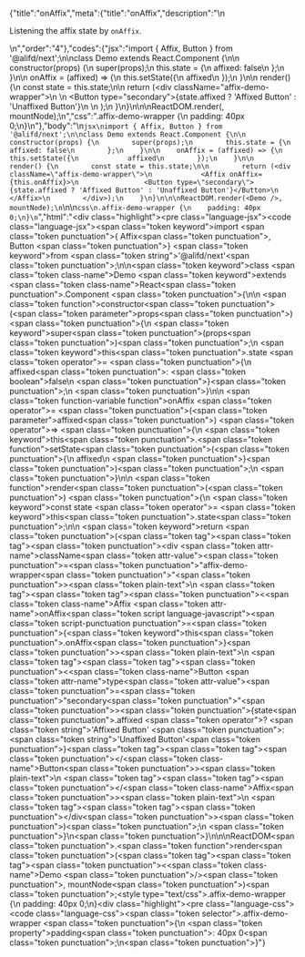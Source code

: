 {"title":"onAffix","meta":{"title":"onAffix","description":"\n<p>Listening the affix state by <code>onAffix</code>.</p>\n","order":"4"},"codes":{"jsx":"import { Affix, Button } from '@alifd/next';\n\nclass Demo extends React.Component {\n\n    constructor(props) {\n        super(props);\n        this.state = {\n            affixed: false\n        };\n    }\n\n    onAffix = (affixed) => {\n        this.setState({\n            affixed\n        });\n    }\n\n    render() {\n        const state = this.state;\n\n        return (<div className=\"affix-demo-wrapper\">\n            <Affix onAffix={this.onAffix}>\n                <Button type=\"secondary\">{state.affixed ? 'Affixed Button' : 'Unaffixed Button'}</Button>\n            </Affix>\n        </div>);\n    }\n}\n\n\nReactDOM.render(<Demo />, mountNode);\n","css":".affix-demo-wrapper {\n    padding: 40px 0;\n}\n"},"body":"\n````jsx\nimport { Affix, Button } from '@alifd/next';\n\nclass Demo extends React.Component {\n\n    constructor(props) {\n        super(props);\n        this.state = {\n            affixed: false\n        };\n    }\n\n    onAffix = (affixed) => {\n        this.setState({\n            affixed\n        });\n    }\n\n    render() {\n        const state = this.state;\n\n        return (<div className=\"affix-demo-wrapper\">\n            <Affix onAffix={this.onAffix}>\n                <Button type=\"secondary\">{state.affixed ? 'Affixed Button' : 'Unaffixed Button'}</Button>\n            </Affix>\n        </div>);\n    }\n}\n\n\nReactDOM.render(<Demo />, mountNode);\n````\n\n````css\n.affix-demo-wrapper {\n    padding: 40px 0;\n}\n````","html":"<script>(function(){\"use strict\";\n\nvar _createClass = function () { function defineProperties(target, props) { for (var i = 0; i < props.length; i++) { var descriptor = props[i]; descriptor.enumerable = descriptor.enumerable || false; descriptor.configurable = true; if (\"value\" in descriptor) descriptor.writable = true; Object.defineProperty(target, descriptor.key, descriptor); } } return function (Constructor, protoProps, staticProps) { if (protoProps) defineProperties(Constructor.prototype, protoProps); if (staticProps) defineProperties(Constructor, staticProps); return Constructor; }; }();\n\nvar _next = require(\"@alifd/next\");\n\nfunction _classCallCheck(instance, Constructor) { if (!(instance instanceof Constructor)) { throw new TypeError(\"Cannot call a class as a function\"); } }\n\nfunction _possibleConstructorReturn(self, call) { if (!self) { throw new ReferenceError(\"this hasn't been initialised - super() hasn't been called\"); } return call && (typeof call === \"object\" || typeof call === \"function\") ? call : self; }\n\nfunction _inherits(subClass, superClass) { if (typeof superClass !== \"function\" && superClass !== null) { throw new TypeError(\"Super expression must either be null or a function, not \" + typeof superClass); } subClass.prototype = Object.create(superClass && superClass.prototype, { constructor: { value: subClass, enumerable: false, writable: true, configurable: true } }); if (superClass) Object.setPrototypeOf ? Object.setPrototypeOf(subClass, superClass) : subClass.__proto__ = superClass; }\n\nvar Demo = function (_React$Component) {\n    _inherits(Demo, _React$Component);\n\n    function Demo(props) {\n        _classCallCheck(this, Demo);\n\n        var _this = _possibleConstructorReturn(this, (Demo.__proto__ || Object.getPrototypeOf(Demo)).call(this, props));\n\n        _this.onAffix = function (affixed) {\n            _this.setState({\n                affixed: affixed\n            });\n        };\n\n        _this.state = {\n            affixed: false\n        };\n        return _this;\n    }\n\n    _createClass(Demo, [{\n        key: \"render\",\n        value: function render() {\n            var state = this.state;\n\n            return React.createElement(\n                \"div\",\n                { className: \"affix-demo-wrapper\" },\n                React.createElement(\n                    _next.Affix,\n                    { onAffix: this.onAffix },\n                    React.createElement(\n                        _next.Button,\n                        { type: \"secondary\" },\n                        state.affixed ? 'Affixed Button' : 'Unaffixed Button'\n                    )\n                )\n            );\n        }\n    }]);\n\n    return Demo;\n}(React.Component);\n\nReactDOM.render(React.createElement(Demo, null), mountNode);})()</script><div class=\"highlight\"><pre class=\"language-jsx\"><code class=\"language-jsx\"><span class=\"token keyword\">import</span> <span class=\"token punctuation\">{</span> Affix<span class=\"token punctuation\">,</span> Button <span class=\"token punctuation\">}</span> <span class=\"token keyword\">from</span> <span class=\"token string\">'@alifd/next'</span><span class=\"token punctuation\">;</span>\n\n<span class=\"token keyword\">class</span> <span class=\"token class-name\">Demo</span> <span class=\"token keyword\">extends</span> <span class=\"token class-name\">React<span class=\"token punctuation\">.</span>Component</span> <span class=\"token punctuation\">{</span>\n\n    <span class=\"token function\">constructor</span><span class=\"token punctuation\">(</span><span class=\"token parameter\">props</span><span class=\"token punctuation\">)</span> <span class=\"token punctuation\">{</span>\n        <span class=\"token keyword\">super</span><span class=\"token punctuation\">(</span>props<span class=\"token punctuation\">)</span><span class=\"token punctuation\">;</span>\n        <span class=\"token keyword\">this</span><span class=\"token punctuation\">.</span>state <span class=\"token operator\">=</span> <span class=\"token punctuation\">{</span>\n            affixed<span class=\"token punctuation\">:</span> <span class=\"token boolean\">false</span>\n        <span class=\"token punctuation\">}</span><span class=\"token punctuation\">;</span>\n    <span class=\"token punctuation\">}</span>\n\n    <span class=\"token function-variable function\">onAffix</span> <span class=\"token operator\">=</span> <span class=\"token punctuation\">(</span><span class=\"token parameter\">affixed</span><span class=\"token punctuation\">)</span> <span class=\"token operator\">=></span> <span class=\"token punctuation\">{</span>\n        <span class=\"token keyword\">this</span><span class=\"token punctuation\">.</span><span class=\"token function\">setState</span><span class=\"token punctuation\">(</span><span class=\"token punctuation\">{</span>\n            affixed\n        <span class=\"token punctuation\">}</span><span class=\"token punctuation\">)</span><span class=\"token punctuation\">;</span>\n    <span class=\"token punctuation\">}</span>\n\n    <span class=\"token function\">render</span><span class=\"token punctuation\">(</span><span class=\"token punctuation\">)</span> <span class=\"token punctuation\">{</span>\n        <span class=\"token keyword\">const</span> state <span class=\"token operator\">=</span> <span class=\"token keyword\">this</span><span class=\"token punctuation\">.</span>state<span class=\"token punctuation\">;</span>\n\n        <span class=\"token keyword\">return</span> <span class=\"token punctuation\">(</span><span class=\"token tag\"><span class=\"token tag\"><span class=\"token punctuation\">&lt;</span>div</span> <span class=\"token attr-name\">className</span><span class=\"token attr-value\"><span class=\"token punctuation\">=</span><span class=\"token punctuation\">\"</span>affix-demo-wrapper<span class=\"token punctuation\">\"</span></span><span class=\"token punctuation\">></span></span><span class=\"token plain-text\">\n            </span><span class=\"token tag\"><span class=\"token tag\"><span class=\"token punctuation\">&lt;</span><span class=\"token class-name\">Affix</span></span> <span class=\"token attr-name\">onAffix</span><span class=\"token script language-javascript\"><span class=\"token script-punctuation punctuation\">=</span><span class=\"token punctuation\">{</span><span class=\"token keyword\">this</span><span class=\"token punctuation\">.</span>onAffix<span class=\"token punctuation\">}</span></span><span class=\"token punctuation\">></span></span><span class=\"token plain-text\">\n                </span><span class=\"token tag\"><span class=\"token tag\"><span class=\"token punctuation\">&lt;</span><span class=\"token class-name\">Button</span></span> <span class=\"token attr-name\">type</span><span class=\"token attr-value\"><span class=\"token punctuation\">=</span><span class=\"token punctuation\">\"</span>secondary<span class=\"token punctuation\">\"</span></span><span class=\"token punctuation\">></span></span><span class=\"token punctuation\">{</span>state<span class=\"token punctuation\">.</span>affixed <span class=\"token operator\">?</span> <span class=\"token string\">'Affixed Button'</span> <span class=\"token punctuation\">:</span> <span class=\"token string\">'Unaffixed Button'</span><span class=\"token punctuation\">}</span><span class=\"token tag\"><span class=\"token tag\"><span class=\"token punctuation\">&lt;/</span><span class=\"token class-name\">Button</span></span><span class=\"token punctuation\">></span></span><span class=\"token plain-text\">\n            </span><span class=\"token tag\"><span class=\"token tag\"><span class=\"token punctuation\">&lt;/</span><span class=\"token class-name\">Affix</span></span><span class=\"token punctuation\">></span></span><span class=\"token plain-text\">\n        </span><span class=\"token tag\"><span class=\"token tag\"><span class=\"token punctuation\">&lt;/</span>div</span><span class=\"token punctuation\">></span></span><span class=\"token punctuation\">)</span><span class=\"token punctuation\">;</span>\n    <span class=\"token punctuation\">}</span>\n<span class=\"token punctuation\">}</span>\n\n\nReactDOM<span class=\"token punctuation\">.</span><span class=\"token function\">render</span><span class=\"token punctuation\">(</span><span class=\"token tag\"><span class=\"token tag\"><span class=\"token punctuation\">&lt;</span><span class=\"token class-name\">Demo</span></span> <span class=\"token punctuation\">/></span></span><span class=\"token punctuation\">,</span> mountNode<span class=\"token punctuation\">)</span><span class=\"token punctuation\">;</span></code></pre></div><style type=\"text/css\">.affix-demo-wrapper {\n    padding: 40px 0;\n}</style><div class=\"highlight\"><pre class=\"language-css\"><code class=\"language-css\"><span class=\"token selector\">.affix-demo-wrapper</span> <span class=\"token punctuation\">{</span>\n    <span class=\"token property\">padding</span><span class=\"token punctuation\">:</span> 40px 0<span class=\"token punctuation\">;</span>\n<span class=\"token punctuation\">}</span></code></pre></div>"}